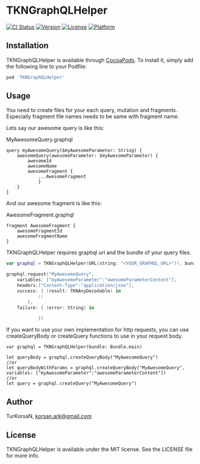 # TKNGraphQLHelper

[![CI Status](https://img.shields.io/travis/TurKorsaN/TKNGraphQLHelper.svg?style=flat)](https://travis-ci.org/TurKorsaN/TKNGraphQLHelper)
[![Version](https://img.shields.io/cocoapods/v/TKNGraphQLHelper.svg?style=flat)](https://cocoapods.org/pods/TKNGraphQLHelper)
[![License](https://img.shields.io/cocoapods/l/TKNGraphQLHelper.svg?style=flat)](https://cocoapods.org/pods/TKNGraphQLHelper)
[![Platform](https://img.shields.io/cocoapods/p/TKNGraphQLHelper.svg?style=flat)](https://cocoapods.org/pods/TKNGraphQLHelper)

## Installation

TKNGraphQLHelper is available through [CocoaPods](https://cocoapods.org). To install
it, simply add the following line to your Podfile:

```ruby
pod 'TKNGraphQLHelper'
```

## Usage

You need to create files for your each query, mutation and fragments. Especially fragment file names needs to be same with fragment name. 

Lets say our awesome query is like this:

MyAwesomeQuery.graphql
```
query myAwesomeQuery($myAwesomeParameter: String) {
    awesomeQuery(awesomeParameter: $myAwesomeParameter) {
        awesomeId
        awesomeName
        awesomeFragment {
            ...AwesomeFragment
            }
    }
}
```

And our awesome fragment is like this:

AwesomeFragment.graphql
```
fragment AwesomeFragment {
    awesomeFragmentId
    awesomeFragmentName
}
```

TKNGraphQLHelper requires graphql url and the bundle of your query files. 
```swift
var graphql = TKNGraphQLHelper(URL(string: "<YOUR_GRAPHQL_URL>")!, bundle: Bundle.main)

graphql.request("MyAwesomeQuery", 
    variables: ["myAwesomeParameter":"awesomeParameterContent"], 
    headers:["Content-Type":"application/json"], 
    success: { (result: TKNAnyDecodable) in
            //
        }, 
    failure: { (error: String) in

            })
```

If you want to use your own implementation for http requests, you can use createQueryBody or createQuery functions to use in your request body.

```
var graphql = TKNGraphQLHelper(bundle: Bundle.main)

let queryBody = graphql.createQueryBody("MyAwesomeQuery")
//or
let queryBodyWithParams = graphql.createQueryBody("MyAwesomeQuery", variables: ["myAwesomeParameter":"awesomeParameterContent"])
//or
let query = graphql.createQuery("MyAwesomeQuery")
```

## Author

TurKorsaN, korsan.ark@gmail.com

## License

TKNGraphQLHelper is available under the MIT license. See the LICENSE file for more info.
